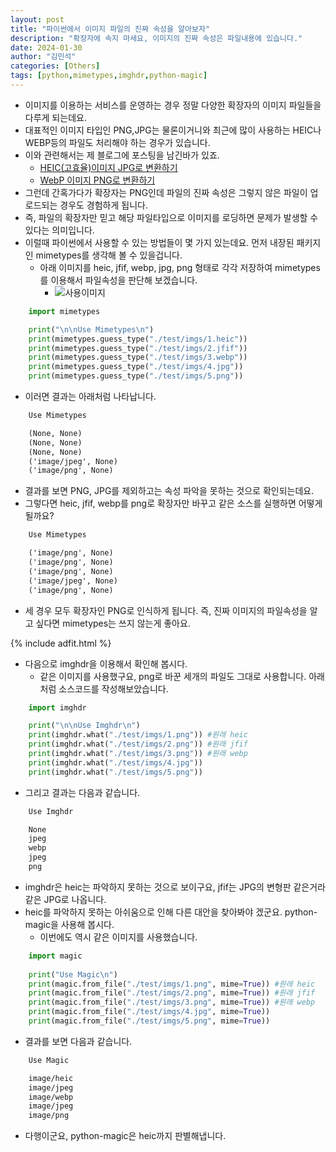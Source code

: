 ```yaml
---
layout: post
title: "파이썬에서 이미지 파일의 진짜 속성을 알아보자"
description: "확장자에 속지 마세요, 이미지의 진짜 속성은 파일내용에 있습니다."
date: 2024-01-30
author: "김민석"
categories: [Others]
tags: [python,mimetypes,imghdr,python-magic]
---
```

- 이미지를 이용하는 서비스를 운영하는 경우 정말 다양한 확장자의 이미지 파일들을 다루게 되는데요.
- 대표적인 이미지 타입인 PNG,JPG는 물론이거니와 최근에 많이 사용하는 HEIC나 WEBP등의 파일도 처리해야 하는 경우가 있습니다.
- 이와 관련해서는 제 블로그에 포스팅을 남긴바가 있죠.
  - [HEIC(고효율)이미지 JPG로 변환하기](https://reddol18.pe.kr/heic-to-jpg-python)
  - [WebP 이미지 PNG로 변환하기 ](https://reddol18.pe.kr/webp-to-png-python)
- 그런데 간혹가다가 확장자는 PNG인데 파일의 진짜 속성은 그렇지 않은 파일이 업로드되는 경우도 경험하게 됩니다.
- 즉, 파일의 확장자만 믿고 해당 파일타입으로 이미지를 로딩하면 문제가 발생할 수 있다는 의미입니다.
- 이럴때 파이썬에서 사용할 수 있는 방법들이 몇 가지 있는데요. 먼저 내장된 패키지인 mimetypes를 생각해 볼 수 있을겁니다.
  - 아래 이미지를 heic, jfif, webp, jpg, png 형태로 각각 저장하여 mimetypes를 이용해서 파일속성을 판단해 보겠습니다.
    - ![사용이미지](https://reddol18.github.io/dev5min/images/20240130/5.png)

```python
    import mimetypes

    print("\n\nUse Mimetypes\n")
    print(mimetypes.guess_type("./test/imgs/1.heic"))
    print(mimetypes.guess_type("./test/imgs/2.jfif"))
    print(mimetypes.guess_type("./test/imgs/3.webp"))
    print(mimetypes.guess_type("./test/imgs/4.jpg"))
    print(mimetypes.guess_type("./test/imgs/5.png"))
```
  - 이러면 결과는 아래처럼 나타납니다.
```txt
    Use Mimetypes

    (None, None)
    (None, None)
    (None, None)
    ('image/jpeg', None)
    ('image/png', None)
```
  - 결과를 보면 PNG, JPG를 제외하고는 속성 파악을 못하는 것으로 확인되는데요.
  - 그렇다면 heic, jfif, webp를 png로 확장자만 바꾸고 같은 소스를 실행하면 어떻게 될까요?
```txt
    Use Mimetypes

    ('image/png', None)
    ('image/png', None)
    ('image/png', None)
    ('image/jpeg', None)
    ('image/png', None)
```
  - 세 경우 모두 확장자인 PNG로 인식하게 됩니다. 즉, 진짜 이미지의 파일속성을 알고 싶다면 mimetypes는 쓰지 않는게 좋아요.

{% include adfit.html %}    

- 다음으로 imghdr을 이용해서 확인해 봅시다.
  - 같은 이미지를 사용했구요, png로 바꾼 세개의 파일도 그대로 사용합니다. 아래처럼 소스코드를 작성해보았습니다.
```python
    import imghdr

    print("\n\nUse Imghdr\n")
    print(imghdr.what("./test/imgs/1.png")) #원래 heic
    print(imghdr.what("./test/imgs/2.png")) #원래 jfif
    print(imghdr.what("./test/imgs/3.png")) #원래 webp
    print(imghdr.what("./test/imgs/4.jpg"))
    print(imghdr.what("./test/imgs/5.png"))
```
  - 그리고 결과는 다음과 같습니다.
```txt
    Use Imghdr

    None
    jpeg
    webp
    jpeg
    png
```
  - imghdr은 heic는 파악하지 못하는 것으로 보이구요, jfif는 JPG의 변형판 같은거라 같은 JPG로 나옵니다.
- heic를 파악하지 못하는 아쉬움으로 인해 다른 대안을 찾아봐야 겠군요. python-magic을 사용해 봅시다.
  - 이번에도 역시 같은 이미지를 사용했습니다.
```python
    import magic
    
    print("Use Magic\n")
    print(magic.from_file("./test/imgs/1.png", mime=True)) #원래 heic
    print(magic.from_file("./test/imgs/2.png", mime=True)) #원래 jfif
    print(magic.from_file("./test/imgs/3.png", mime=True)) #원래 webp
    print(magic.from_file("./test/imgs/4.jpg", mime=True))
    print(magic.from_file("./test/imgs/5.png", mime=True))
```
  - 결과를 보면 다음과 같습니다.
```txt
    Use Magic

    image/heic
    image/jpeg
    image/webp
    image/jpeg
    image/png
```
  - 다행이군요, python-magic은 heic까지 판별해냅니다.

